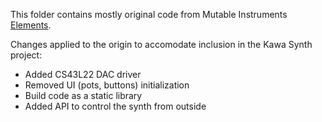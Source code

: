 This folder contains mostly original code from Mutable Instruments [Elements](https://github.com/pichenettes/eurorack/tree/master/elements).

Changes applied to the origin to accomodate inclusion in the Kawa Synth project:
* Added CS43L22 DAC driver
* Removed UI (pots, buttons) initialization
* Build code as a static library
* Added API to control the synth from outside